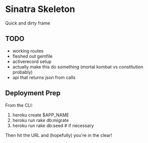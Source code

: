 # Sinatra Skeleton

Quick and dirty frame

## TODO

<ul>
	<li>working routes</li>
	<li>fleshed out gemfile</li>
	<li>activerecord setup</li>
	<li>actually make this do something (mortal kombat vs constitution probably)</li>
	<li>api that returns json from calls</li>
</ul>

## Deployment Prep 

From the CLI: 
<ol>
	<li>heroku create $APP_NAME</li>
	<li>heroku run rake db:migrate</li>
	<li>heroku run rake db:seed # if necessary</li>
</ol>
Then hit the URL and (hopefully) you're in the clear!